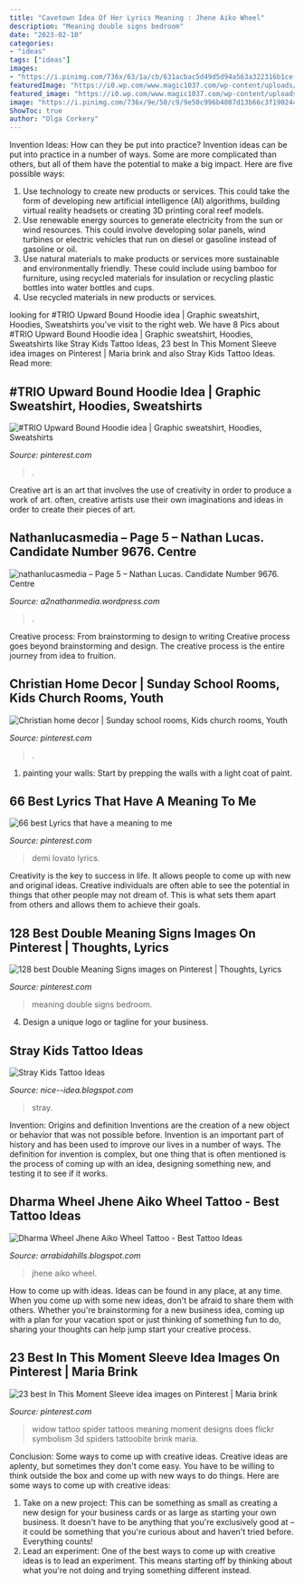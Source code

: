 ```yaml
---
title: "Cavetown Idea Of Her Lyrics Meaning : Jhene Aiko Wheel"
description: "Meaning double signs bedroom"
date: "2023-02-10"
categories:
- "ideas"
tags: ["ideas"]
images:
- "https://i.pinimg.com/736x/63/1a/cb/631acbac5d49d5d94a563a322316b1ce--black-widow-tattoo-tattoo-black.jpg"
featuredImage: "https://i0.wp.com/www.magic1037.com/wp-content/uploads/2017/10/jhene-aiko-big-sean-tattoo.jpg?fit=700%2C466&amp;ssl=1"
featured_image: "https://i0.wp.com/www.magic1037.com/wp-content/uploads/2017/10/jhene-aiko-big-sean-tattoo.jpg?fit=700%2C466&amp;ssl=1"
image: "https://i.pinimg.com/736x/9e/50/c9/9e50c996b4087d13b66c3f1902448185--rainy-days-water-tower.jpg"
ShowToc: true
author: "Olga Corkery"
---
```



Invention Ideas: How can they be put into practice?
Invention ideas can be put into practice in a number of ways. Some are more complicated than others, but all of them have the potential to make a big impact. Here are five possible ways: 
1. Use technology to create new products or services. This could take the form of developing new artificial intelligence (AI) algorithms, building virtual reality headsets or creating 3D printing coral reef models.
2. Use renewable energy sources to generate electricity from the sun or wind resources. This could involve developing solar panels, wind turbines or electric vehicles that run on diesel or gasoline instead of gasoline or oil. 
3. Use natural materials to make products or services more sustainable and environmentally friendly. These could include using bamboo for furniture, using recycled materials for insulation or recycling plastic bottles into water bottles and cups. 
4. Use recycled materials in new products or services.

	

		
looking for #TRIO Upward Bound Hoodie idea | Graphic sweatshirt, Hoodies, Sweatshirts you've visit to the right web. We have 8 Pics about #TRIO Upward Bound Hoodie idea | Graphic sweatshirt, Hoodies, Sweatshirts like Stray Kids Tattoo Ideas, 23 best In This Moment Sleeve idea images on Pinterest | Maria brink and also Stray Kids Tattoo Ideas. Read more:
		
    
## #TRIO Upward Bound Hoodie Idea | Graphic Sweatshirt, Hoodies, Sweatshirts

<img loading=lazy src="https://i.pinimg.com/originals/3a/87/67/3a87670969e73d6f879d44469d9ce23e.jpg" onerror="this.onerror=null;this.src='https://tse2.mm.bing.net/th?id=OIP.062k8PZOyqiVxji35RmOKwHaFu&amp;pid=15.1';" alt="#TRIO Upward Bound Hoodie idea | Graphic sweatshirt, Hoodies, Sweatshirts">

_Source: pinterest.com_

>. 

	

Creative art is an art that involves the use of creativity in order to produce a work of art. often, creative artists use their own imaginations and ideas in order to create their pieces of art.

    
## Nathanlucasmedia – Page 5 – Nathan Lucas. Candidate Number 9676. Centre

<img loading=lazy src="https://a2nathanmedia.files.wordpress.com/2017/10/screen-shot-2017-11-08-at-10-22-48.png" onerror="this.onerror=null;this.src='https://tse3.mm.bing.net/th?id=OIP.9Yp1DFDLK122s-gP4GXTLwHaEH&amp;pid=15.1';" alt="nathanlucasmedia – Page 5 – Nathan Lucas. Candidate Number 9676. Centre">

_Source: a2nathanmedia.wordpress.com_

>. 

	

Creative process: From brainstorming to design to writing
Creative process goes beyond brainstorming and design. The creative process is the entire journey from idea to fruition.

    
## Christian Home Decor | Sunday School Rooms, Kids Church Rooms, Youth

<img loading=lazy src="https://i.pinimg.com/736x/f5/c7/dd/f5c7ddb44dc7485b4ae45905a98c619d.jpg" onerror="this.onerror=null;this.src='https://tse4.mm.bing.net/th?id=OIP.9Leah6BTN1beVNjbO9cWWgHaJ9&amp;pid=15.1';" alt="Christian home decor | Sunday school rooms, Kids church rooms, Youth">

_Source: pinterest.com_

>. 

	

1. painting your walls: Start by prepping the walls with a light coat of paint.

    
## 66 Best Lyrics That Have A Meaning To Me

<img loading=lazy src="https://i.pinimg.com/736x/9e/50/c9/9e50c996b4087d13b66c3f1902448185--rainy-days-water-tower.jpg" onerror="this.onerror=null;this.src='https://tse2.mm.bing.net/th?id=OIP.BbsiNENR1UYD44dW9PyB7gHaHa&amp;pid=15.1';" alt="66 best Lyrics that have a meaning to me">

_Source: pinterest.com_

>demi lovato lyrics. 

	

Creativity is the key to success in life. It allows people to come up with new and original ideas. Creative individuals are often able to see the potential in things that other people may not dream of. This is what sets them apart from others and allows them to achieve their goals.

    
## 128 Best Double Meaning Signs Images On Pinterest | Thoughts, Lyrics

<img loading=lazy src="https://i.pinimg.com/736x/e5/08/a2/e508a22655ce3d65bb8e9fd1c6573566--bedroom-wall-bedroom-ideas.jpg" onerror="this.onerror=null;this.src='https://tse2.mm.bing.net/th?id=OIP.GITpS5bB-11SpknGTVg8DQHaFj&amp;pid=15.1';" alt="128 best Double Meaning Signs images on Pinterest | Thoughts, Lyrics">

_Source: pinterest.com_

>meaning double signs bedroom. 

	

4. Design a unique logo or tagline for your business.

    
## Stray Kids Tattoo Ideas

<img loading=lazy src="https://lh4.googleusercontent.com/proxy/V1b5JXtXt3YKORSycAvBgpszyQ3Ai42PT1WCxK7fHiqGJhHo8WFjT-XvFb3OulQu_XMk8Y_9L91kW4ZoLQI6sCzK188b-cWtpOtNBd27htuX6qqkNGEMobXxNTa33e_TftnahpoDQ6q2cYxQMQ=s0-d" onerror="this.onerror=null;this.src='https://tse4.mm.bing.net/th?id=OIP.LCRi6poGaHWL97HxiOB8WAHaMx&amp;pid=15.1';" alt="Stray Kids Tattoo Ideas">

_Source: nice--idea.blogspot.com_

>stray. 

	

Invention: Origins and definition
Inventions are the creation of a new object or behavior that was not possible before. Invention is an important part of history and has been used to improve our lives in a number of ways. The definition for invention is complex, but one thing that is often mentioned is the process of coming up with an idea, designing something new, and testing it to see if it works.

    
## Dharma Wheel Jhene Aiko Wheel Tattoo - Best Tattoo Ideas

<img loading=lazy src="https://i0.wp.com/www.magic1037.com/wp-content/uploads/2017/10/jhene-aiko-big-sean-tattoo.jpg?fit=700%2C466&amp;ssl=1" onerror="this.onerror=null;this.src='https://tse1.mm.bing.net/th?id=OIP.Aj3lbpjn36VDjdafJfGRJAHaE7&amp;pid=15.1';" alt="Dharma Wheel Jhene Aiko Wheel Tattoo - Best Tattoo Ideas">

_Source: arrabidahills.blogspot.com_

>jhene aiko wheel. 

	

How to come up with ideas.
Ideas can be found in any place, at any time. When you come up with some new ideas, don't be afraid to share them with others. Whether you're brainstorming for a new business idea, coming up with a plan for your vacation spot or just thinking of something fun to do, sharing your thoughts can help jump start your creative process.

    
## 23 Best In This Moment Sleeve Idea Images On Pinterest | Maria Brink

<img loading=lazy src="https://i.pinimg.com/736x/63/1a/cb/631acbac5d49d5d94a563a322316b1ce--black-widow-tattoo-tattoo-black.jpg" onerror="this.onerror=null;this.src='https://tse4.mm.bing.net/th?id=OIP.KS4OK3Ewz0Mf8aJgSSb5jwAAAA&amp;pid=15.1';" alt="23 best In This Moment Sleeve idea images on Pinterest | Maria brink">

_Source: pinterest.com_

>widow tattoo spider tattoos meaning moment designs does flickr symbolism 3d spiders tattoobite brink maria. 

	

Conclusion: Some ways to come up with creative ideas.
Creative ideas are aplenty, but sometimes they don't come easy. You have to be willing to think outside the box and come up with new ways to do things. Here are some ways to come up with creative ideas: 
1. Take on a new project: This can be something as small as creating a new design for your business cards or as large as starting your own business. It doesn't have to be anything that you're exclusively good at – it could be something that you're curious about and haven't tried before. Everything counts! 
2. Lead an experiment: One of the best ways to come up with creative ideas is to lead an experiment. This means starting off by thinking about what you're not doing and trying something different instead.

